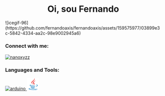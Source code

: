 <h1 align="center">Oi, sou Fernando</h1>
![icegif-96](https://github.com/fernandoaxis/fernandoaxis/assets/159575977/03899e3c-5842-4334-aa2c-98e9002945a6)
<h3 align="left">Connect with me:</h3>
<p align="left">
<a href="https://instagram.com/nanoxyzz" target="blank"><img align="center" src="https://raw.githubusercontent.com/rahuldkjain/github-profile-readme-generator/master/src/images/icons/Social/instagram.svg" alt="nanoxyzz" height="30" width="40" /></a>
</p>

<h3 align="left">Languages and Tools:</h3>
<p align="left"> <a href="https://www.arduino.cc/" target="_blank" rel="noreferrer"> <img src="https://cdn.worldvectorlogo.com/logos/arduino-1.svg" alt="arduino" width="40" height="40"/> </a> <a href="https://www.java.com" target="_blank" rel="noreferrer"> <img src="https://raw.githubusercontent.com/devicons/devicon/master/icons/java/java-original.svg" alt="java" width="40" height="40"/> </a> </p>
